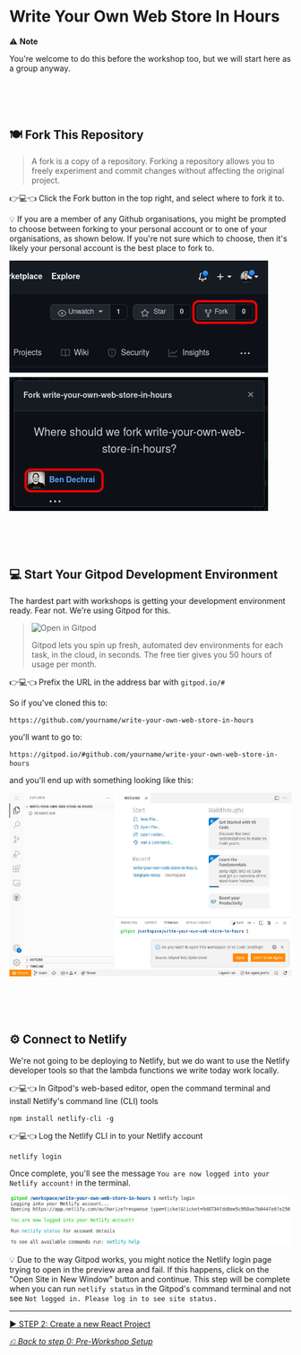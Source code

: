 # Write Your Own Web Store In Hours

⚠️ **Note**

You're welcome to do this before the workshop too, but we will start here as a group anyway.

![spacer](workshop-assets/readme-images/spacer.png)

## 🍽️ Fork This Repository

> A fork is a copy of a repository. Forking a repository allows you to freely experiment and commit changes without affecting the original project.

👉💻👈 Click the Fork button in the top right, and select where to fork it to.

💡 If you are a member of any Github organisations, you might be prompted to choose between forking to your personal account or to one of your organisations, as shown below. If you're not sure which to choose, then it's likely your personal account is the best place to fork to.

![How to fork this repository](workshop-assets/readme-images/fork-repo.png)

![spacer](workshop-assets/readme-images/spacer.png)

## 💻 Start Your Gitpod Development Environment

The hardest part with workshops is getting your development environment ready. Fear not. We're using Gitpod for this.

> ![Open in Gitpod](https://www.gitpod.io/svg/media-kit/logo-dark-theme.svg)
>
> Gitpod lets you spin up fresh, automated dev environments for each task, in the cloud, in seconds. The free tier gives you 50 hours of usage per month.

👉💻👈 Prefix the URL in the address bar with `gitpod.io/#`

So if you've cloned this to:

```
https://github.com/yourname/write-your-own-web-store-in-hours
```

you'll want to go to:

```
https://gitpod.io/#github.com/yourname/write-your-own-web-store-in-hours
```

and you'll end up with something looking like this:

![Gitpod Initial View](workshop-assets/readme-images/gitpod-initial-view.jpg)

![spacer](workshop-assets/readme-images/spacer.png)

## ⚙️ Connect to Netlify

We're not going to be deploying to Netlify, but we do want to use the Netlify developer tools so that the lambda functions we write today work locally.

👉💻👈 In Gitpod's web-based editor, open the command terminal and install Netlify's command line (CLI) tools

```shell
npm install netlify-cli -g
```

👉💻👈 Log the Netlify CLI in to your Netlify account

```shell
netlify login
```

Once complete, you'll see the message `You are now logged into your Netlify account!` in the terminal.

![Successful Netlify Login](workshop-assets/readme-images/netlify-login.jpg)

💡 Due to the way Gitpod works, you might notice the Netlify login page trying to open in the preview area and fail. If this happens, click on the "Open Site in New Window" button and continue. This step will be complete when you can run `netlify status` in the Gitpod's command terminal and not see `Not logged in. Please log in to see site status.`

---

[▶️ STEP 2: Create a new React Project](./STEP-2-NEW-REACT-PROJECT.md)

_[⎌ Back to step 0: Pre-Workshop Setup](./STEP-0-PRE-WORKSHOP.md)_

